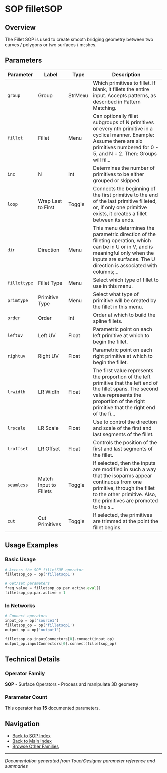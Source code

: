 # SOP filletSOP

## Overview

The Fillet SOP is used to create smooth bridging geometry between two curves / polygons or two surfaces / meshes.

## Parameters

| Parameter | Label | Type | Description |
|-----------|-------|------|-------------|
| `group` | Group | StrMenu | Which primitives to fillet. If blank, it fillets the entire input. Accepts patterns, as described in Pattern Matching. |
| `fillet` | Fillet | Menu | Can optionally fillet subgroups of N primitives or every nth primitive in a cyclical manner.     Example: Assume there are six primitives numbered for 0 - 5, and N = 2. Then:        Groups will fil... |
| `inc` | N | Int | Determines the number of primitives to be either grouped or skipped. |
| `loop` | Wrap Last to First | Toggle | Connects the beginning of the first primitive to the end of the last primitive filleted, or, if only one primitive exists, it creates a fillet between its ends. |
| `dir` | Direction | Menu | This menu determines the parametric direction of the filleting operation, which can be in U or in V, and is meaningful only when the inputs are surfaces. The U direction is associated with columns;... |
| `fillettype` | Fillet Type | Menu | Select which type of fillet to use in this menu. |
| `primtype` | Primitive Type | Menu | Select what type of primitive will be created by the fillet in this menu. |
| `order` | Order | Int | Order at which to build the spline fillets. |
| `leftuv` | Left UV | Float | Parametric point on each left primitive at which to begin the fillet. |
| `rightuv` | Right UV | Float | Parametric point on each right primitive at which to begin the fillet. |
| `lrwidth` | LR Width | Float | The first value represents the proportion of the left primitive that the left end of the fillet spans. The second value represents the proportion of the right primitive that the right end of the fi... |
| `lrscale` | LR Scale | Float | Use to control the direction and scale of the first and last segments of the fillet. |
| `lroffset` | LR Offset | Float | Controls the position of the first and last segments of the fillet. |
| `seamless` | Match Input to Fillets | Toggle | If selected, then the inputs are modified in such a way that the isoparms appear continuous from one primitive, through the fillet to the other primitive. Also, the primitives are promoted to the s... |
| `cut` | Cut Primitives | Toggle | If selected, the primitives are trimmed at the point the fillet begins. |

## Usage Examples

### Basic Usage

```python
# Access the SOP filletSOP operator
filletsop_op = op('filletsop1')

# Get/set parameters
freq_value = filletsop_op.par.active.eval()
filletsop_op.par.active = 1
```

### In Networks

```python
# Connect operators
input_op = op('source1')
filletsop_op = op('filletsop1')
output_op = op('output1')

filletsop_op.inputConnectors[0].connect(input_op)
output_op.inputConnectors[0].connect(filletsop_op)
```

## Technical Details

### Operator Family

**SOP** - Surface Operators - Process and manipulate 3D geometry

### Parameter Count

This operator has **15** documented parameters.

## Navigation

- [Back to SOP Index](../SOP/SOP_INDEX.md)
- [Back to Main Index](../OPERATORS_INDEX.md)
- [Browse Other Families](../OPERATORS_INDEX.md#quick-navigation)

---
*Documentation generated from TouchDesigner parameter reference and summaries*
